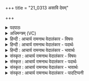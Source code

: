 +++
title = "21_0313 असावि देवम्"

+++
<details><summary>पदपाठः</summary>

अ꣡सा꣢꣯वि। दे꣣व꣢म्। गो꣡ऋजी꣢꣯कम्। गो। ऋ꣣जीकम्। अ꣡न्धः꣢꣯। नि। अ꣣स्मिन्। इ꣡न्द्रः꣢꣯। ज꣣नु꣡षा꣢। ई꣣म्। उवोच। बो꣡धा꣢꣯मसि। त्वा꣣। हर्यश्व। हरि। अश्व। यज्ञैः꣢। बो꣡ध꣢꣯। नः꣣। स्तो꣡म꣢꣯म्। अ꣡न्ध꣢꣯सः। म꣡दे꣢꣯षु। ३१३।
</details>

<details><summary>अधिमन्त्रम् (VC)</summary>

- इन्द्रः
- वसिष्ठो मैत्रावरुणिः
- त्रिष्टुप्
- धैवतः
- ऐन्द्रं काण्डम्
</details>

<details><summary>हिन्दी : आचार्य रामनाथ वेदालंकार - विषयः</summary>

प्रथम मन्त्र में परमेश्वर को श्रद्धारस अर्पण करने का वर्णन है।
</details>

<details><summary>हिन्दी : आचार्य रामनाथ वेदालंकार - पदार्थः</summary>

पदार्थान्वयभाषाः -  हमारे द्वारा (देवम्) दीप्तियुक्त, तेजस्वी, (गोऋजीकम्) इन्द्रियरूप गौओं की सरलगामिता में हेतुभूत (अन्धः) श्रद्धारस (असावि) अभिषुत कर लिया गया है। (अस्मिन्) इसमें (इन्द्रः) परमेश्वर (जनुषा ईम्) स्वभावतः ही (नि उवोच) अतिशय संबद्ध हो गया है। हे (हर्यश्व) वेगवान् भूमि, चन्द्र, विद्युत् आदि व्याप्त पदार्थों के स्वामी परमात्मन् ! हम (यज्ञैः) योगाभ्यासरूप यज्ञों से (त्वा) आपको (बोधामसि) जानते हैं, आप (अन्धसः) आनन्द रस की (मदेषु) तृप्तियों में (नः) हमें बोध जानिये ॥१॥ इस मन्त्र में इन्द्र तथा उसके स्तोताओं द्वारा परस्पर एक बोधनरूप क्रिया किये जाने का वर्णन होने से अन्योन्य अलङ्कार है। ‘बोधा’ की एक बार आवृत्ति में यमक तथा ‘मन्धो, मन्ध’ में छेकानुप्रास है ॥१॥
</details>

<details><summary>हिन्दी : आचार्य रामनाथ वेदालंकार - भावार्थः</summary>

भावार्थभाषाः -  परमेश्वर की उपासना से योगाभ्यासी मनुष्य की इन्द्रियाँ सरल मार्ग पर चलनेवाली हो जाती हैं। इसलिए सबको श्रद्धापूर्वक परमेश्वर की अर्चना करनी चाहिए ॥१॥
</details>

<details><summary>संस्कृत : आचार्य रामनाथ वेदालंकार - विषयः</summary>

वयं परमेश्वराय श्रद्धारसमर्पयाम इत्याह।
</details>

<details><summary>संस्कृत : आचार्य रामनाथ वेदालंकार - पदार्थः</summary>

पदार्थान्वयभाषाः -  अस्माभिः (देवम्) दीप्तियुक्तम्, तेजस्वि (गोऋजीकम्२) इन्द्रियरूपाणां गवाम् ऋजुमार्गगामित्वे हेतुभूतम् (अन्धः) श्रद्धारसरूपं सोमसलिलम् (असावि) अभिषुतम्। (अस्मिन्) अन्धसि श्रद्धारसे (इन्द्रः) परमेश्वरः (जनुषा ईम्) स्वभावतः खलु (नि उवोच३) नितरां सम्बद्धो जातः। उच समवाये दिवादिः, लिटि रूपम्। हे (हर्यश्व) हरयो वेगवन्तः अश्वाः व्याप्ता भूमिचन्द्रविद्युदादयो यस्य तादृश परमात्मन् ! वयम् (यज्ञैः) योगाभ्यासरूपैः (त्वा) त्वाम् (बोधामसि) जानीमः। बुध अवगमने भ्वादिः, ‘इदन्तो मसि’ अ० ७।१।४६ इति मस इकारागमः। त्वम् (अन्धसः) आनन्दरसस्य (मदेषु) तृप्तिषु (नः) अस्माकम् (स्तोमम्) स्तोत्रम् (बोध) जानीहि। संहितायाम् ‘द्व्यचोऽतस्तिङः’। अ० ६।३।१३५ इति दीर्घः ॥१॥ अत्र इन्द्रस्य तत्स्तोतॄणां च मिथः बोधनरूपैकक्रियाकरणाद् अन्योन्यालङ्कारः४। ‘बोधा’ इत्यस्य सकृदावृत्तौ यमकम्, ‘मन्धो, मन्ध’ इत्यत्र च छेकानुप्रासः ॥१॥
</details>

<details><summary>संस्कृत : आचार्य रामनाथ वेदालंकार - भावार्थः</summary>

भावार्थभाषाः -  परमेश्वरोपासनेन योगाभ्यासिनो जनस्येन्द्रियाणि ऋजुमार्गगामीनि संजायन्ते। अतः सर्वैः परमेश्वरो भक्त्याऽर्चनीयः ॥१॥५
</details>

<details><summary>संस्कृत : आचार्य रामनाथ वेदालंकार - पादटिप्पनी</summary>

टिप्पणी:   १. ऋ० ७।२१।१। २. ‘गोऋजीकम्’—गावः इन्द्रियाणि ऋजीकानि सरलानि येन तम् इति ऋ० ६।२३।७ भाष्ये द०। गोविकारैः पयआदिभिर्मिश्रितम्—इति वि०। गोभिः संस्कृतं गव्येन मिश्रितम्—इति भ०, सा०। ३. उवाच उक्तवान्—इति वि०। नि उवोच नितरां सङ्गतो भवति। उच समवाये—इति भ०, सा०। ४. अन्योन्यमुभयोरेकक्रियायाः कारणं मिथः। सा० द० १०।७२ इति तल्लक्षणात्। ५. ऋग्भाष्ये दयानन्दर्षिर्मन्त्रमिमम् ‘विद्वान् किं कुर्या’दिति विषये व्याख्यातवान्।
</details>